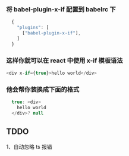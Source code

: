 ### 将 babel-plugin-x-if 配置到 babelrc 下

```js
  {
    "plugins": [
      ["babel-plugin-x-if"],
    ]
  }
```

### 这样你就可以在 react 中使用 x-if 模板语法

```js
<div x-if={true}>hello world</div>
```

### 他会帮你装换成下面的格式

```js
  true: <div>
    hello world
  </div>? null
```

## TDDO

1、自动忽略 ts 报错
